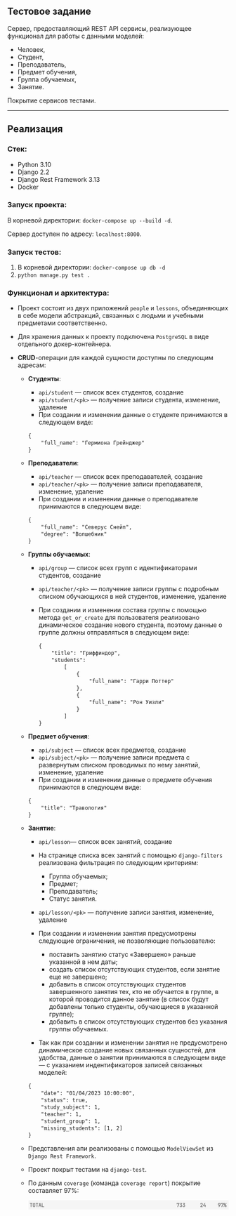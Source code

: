 ## Тестовое задание

Сервер, предоставляющий REST API сервисы, реализующее функционал
для работы с данными моделей:
- Человек,
- Студент,
- Преподаватель,
- Предмет обучения,
- Группа обучаемых,
- Занятие.


Покрытие сервисов тестами.
___

## Реализация


### Стек:
- Python 3.10
- Django 2.2
- Django Rest Framework 3.13
- Docker

### Запуск проекта:

В корневой директории: `docker-compose up --build -d`.

Сервер доступен по адресу: `localhost:8000`.

### Запуск тестов:

1) В корневой директории: `docker-compose up db -d`
2) `python manage.py test .`

### Функционал и архитектура:

- Проект состоит из двух приложений `people` и `lessons`, объединяющих в себе модели абстракций, связанных с людьми
и учебными предметами соответственно.


- Для хранения данных к проекту подключена `PostgreSQL` в виде отдельного докер-контейнера.


- **CRUD**-операции для каждой сущности доступны по следующим адресам:


  - **Студенты**:
    - `api/student` — список всех студентов, создание
    - `api/student/<pk>` — получение записи студента, изменение, удаление
    - При создании и изменении данные о студенте принимаются в следующем виде:
    ```
    {
        "full_name": "Гермиона Грейнджер"
    }

  - **Преподаватели**:
    - `api/teacher` — список всех преподавателей, создание
    - `api/teacher/<pk>` — получение записи преподавателя, изменение, удаление
    - При создании и изменении данные о преподавателе принимаются в следующем виде:

    ```
    {
        "full_name": "Северус Снейп",
        "degree": "Волшебник"
    }

  - **Группы обучаемых**:
    - `api/group` — список всех групп с идентификаторами студентов, создание
    - `api/teacher/<pk>` — получение записи группы с подробным списком обучающихся в ней студентов, изменение, удаление
    - При создании и изменении состава группы с помощью метода `get_or_create` для пользователя
    реализовано динамическое создание нового студента, поэтому данные о группе должны отправляться в следующем виде:

      ```
      {
          "title": "Гриффиндор",
          "students":
              [
                  {
                      "full_name": "Гарри Поттер"
                  },
                  {
                      "full_name": "Рон Уизли"
                  }
              ]
      }

  - **Предмет обучения**:
    - `api/subject` — список всех предметов, создание
    - `api/subject/<pk>` — получение записи предмета с развернутым списком проводимых по нему занятий, изменение, удаление
    - При создании и изменении данные о предмете обучения принимаются в следующем виде:
    ```
    {
        "title": "Травология"
    }

  - **Занятие**:

    - `api/lesson`— список всех занятий, создание
    - На странице списка всех занятий с помощью `django-filters` реализована фильтрация по следующим критериям:
      - Группа обучаемых;
      - Предмет;
      - Преподаватель;
      - Статус занятия.

    - `api/lesson/<pk>` — получение записи занятия, изменение, удаление
    - При создании и изменении занятия предусмотрены следующие ограничения, не позволяющие пользователю:
        - поставить занятию статус «Завершено» раньше указанной в нем даты;
      - создать список отсутствующих студентов, если занятие еще не завершено;
      - добавить в список отсутствующих студентов завершенного занятия тех, кто не обучается в группе,
      в которой проводится данное занятие (в список будут добавлены только студенты, обучающиеся в указанной группе);
      - добавить в список отсутствующих студентов без указания группы обучаемых.
    - Так как при создании и изменении занятия не предусмотрено динамическое создание новых связанных сущностей,
    для удобства, данные о занятии принимаются в следующем виде — с указанием индентификаторов записей связанных моделей:
    ```
    {
        "date": "01/04/2023 10:00:00",
        "status": true,
        "study_subject": 1,
        "teacher": 1,
        "student_group": 1,
        "missing_students": [1, 2]
    }

  - Представления апи реализованы с помощью `ModelViewSet` из `Django Rest Framework`.
  - Проект покрыт тестами на `django-test`.
  - По данным `coverage` (команда `coverage report`) покрытие составляет 97%:
 &nbsp; <p><img src="./readme_assets/coverage.png" width=500></p>
